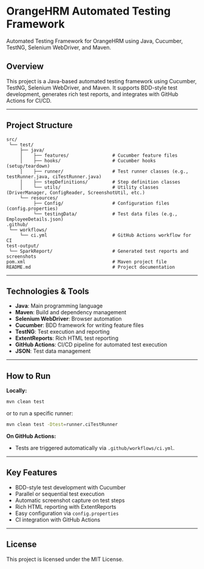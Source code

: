 # OrangeHRM Automated Testing Framework

Automated Testing Framework for OrangeHRM using Java, Cucumber, TestNG, Selenium WebDriver, and Maven.

## Overview

This project is a Java-based automated testing framework using Cucumber, TestNG, Selenium WebDriver, and Maven. It supports BDD-style test development, generates rich test reports, and integrates with GitHub Actions for CI/CD.

---

## Project Structure

```
src/
 └── test/
     ├── java/
     │    ├── features/                # Cucumber feature files
     │    ├── hooks/                   # Cucumber hooks (setup/teardown)
     │    ├── runner/                  # Test runner classes (e.g., testRunner.java, ciTestRunner.java)
     │    ├── stepDefinitions/         # Step definition classes
     │    └── utils/                   # Utility classes (DriverManager, ConfigReader, ScreenshotUtil, etc.)
     └── resources/
          ├── Config/                  # Configuration files (config.properties)
          └── testingData/             # Test data files (e.g., EmployeeDetails.json)
.github/
 └── workflows/
     └── ci.yml                        # GitHub Actions workflow for CI
test-output/
 └── SparkReport/                      # Generated test reports and screenshots
pom.xml                                # Maven project file
README.md                              # Project documentation
```

---

## Technologies & Tools

- **Java**: Main programming language
- **Maven**: Build and dependency management
- **Selenium WebDriver**: Browser automation
- **Cucumber**: BDD framework for writing feature files
- **TestNG**: Test execution and reporting
- **ExtentReports**: Rich HTML test reporting
- **GitHub Actions**: CI/CD pipeline for automated test execution
- **JSON**: Test data management

---

## How to Run

**Locally:**
```sh
mvn clean test
```
or to run a specific runner:
```sh
mvn clean test -Dtest=runner.ciTestRunner
```

**On GitHub Actions:**
- Tests are triggered automatically via `.github/workflows/ci.yml`.

---

## Key Features

- BDD-style test development with Cucumber
- Parallel or sequential test execution
- Automatic screenshot capture on test steps
- Rich HTML reporting with ExtentReports
- Easy configuration via `config.properties`
- CI integration with GitHub Actions

---



## License

This project is licensed under the MIT License.